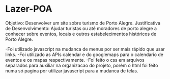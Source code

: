 # Lazer-POA
Objetivo: Desenvolver um site sobre turismo de Porto Alegre.
Justificativa de Desenvolvimento: Ajudar turistas ou até moradores de porto alegre a conhecer sobre eventos, locais e outros estabelecimentos históricos de Porto Alegre.

-Foi utilizado javascript na mudanca de menus por ser mais rápido que usar links.
-Foi utilizado as APIs calendar e do googlemaps para o calendario de eventos e os mapas respectivamente.
-Foi feito o css em arquivos separados para auxiliar na organizacao do projeto, porém o html foi feito numa só pagina por utilizar javascript para a mudanca de telas.

